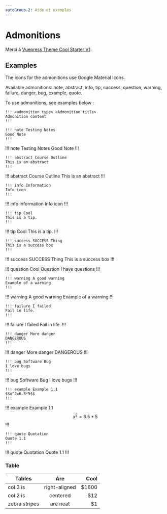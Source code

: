 ```yaml
---
autoGroup-2: Aide et exemples
---
```


# Admonitions

Merci à [Vuepress Theme Cool Starter V1](https://friendlyuser.github.io/vuepress-theme-cool-starter/).

## Examples

The icons for the admonitions use Google Material Icons.

Available admonitions: note, abstract, info, tip, success, question, warning, failure, danger, bug, example, quote.

To use admonitions, see examples below :

```
!!! <admonition type> <Admonition title>
Admonition content
!!!
```

```
!!! note Testing Notes
Good Note
!!!
```

!!! note Testing Notes
Good Note
!!!

```
!!! abstract Course Outline
This is an abstract
!!!
```

!!! abstract Course Outline
This is an abstract
!!!

```
!!! info Information
Info icon
!!!
```

!!! info Information
Info icon
!!!

```
!!! tip Cool
This is a tip.
!!!
```

!!! tip Cool
This is a tip.
!!!

```
!!! success SUCCESS Thing
This is a success box
!!!
```

!!! success SUCCESS Thing
This is a success box
!!!

!!! question Cool Question
I have questions
!!!

```
!!! warning A good warning
Example of a warning
!!!
```

!!! warning A good warning
Example of a warning
!!!

```
!!! failure I failed
Fail in life.
!!!
```

!!! failure I failed
Fail in life.
!!!

```
!!! danger More danger
DANGEROUS
!!!
```

!!! danger More danger
DANGEROUS
!!!

```
!!! bug Software Bug
I love bugs
!!!
```
!!! bug Software Bug
I love bugs
!!!

```
!!! example Example 1.1
$$x^2=6.5*5$$
!!!
```
!!! example Example 1.1
$$x^2=6.5*5$$
!!!

```
!!! quote Quotation
Quote 1.1
!!!
```
!!! quote Quotation
Quote 1.1
!!!

### Table

| Tables        | Are           | Cool  |
| ------------- |:-------------:| -----:|
| col 3 is      | right-aligned | $1600 |
| col 2 is      | centered      |   $12 |
| zebra stripes | are neat      |    $1 |
